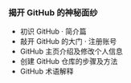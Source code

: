### 揭开 GitHub 的神秘面纱

* 初识 GitHub · 简介篇
* 敲开 GitHub 的大门 · 注册账号
* GitHub 主页介绍及修改个人信息
* 创建 GitHub 仓库的步骤及方法
* GitHub 术语解释